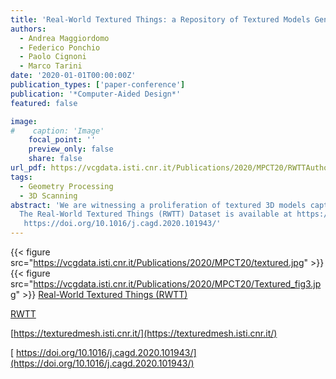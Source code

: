 ```yaml
---
title: 'Real-World Textured Things: a Repository of Textured Models Generated with Modern Photo-Reconstruction Tools'
authors:
  - Andrea Maggiordomo
  - Federico Ponchio
  - Paolo Cignoni
  - Marco Tarini
date: '2020-01-01T00:00:00Z'
publication_types: ['paper-conference']
publication: '*Computer-Aided Design*'
featured: false

image:
#    caption: 'Image'
    focal_point: ''
    preview_only: false
    share: false
url_pdf: https://vcgdata.isti.cnr.it/Publications/2020/MPCT20/RWTTAuthorVersionFinal.pdf
tags:
  - Geometry Processing
  - 3D Scanning 
abstract: 'We are witnessing a proliferation of textured 3D models captured from the real world with automatic photo-reconstruction tools by people and professionals without a proper technical background in computer graphics. Digital 3D models of this class come with a unique set of characteristics and defects - especially concerning their parametrization - setting them starkly apart from 3D models originating from other, more traditional, sources. We study this class of 3D models by collecting a significant number of representatives and quantitatively evaluating their quality according to several metrics. These include a new invariant metric we carefully design to assess the amount of fragmentation of the UV map, which is one of the main weaknesses potentially hindering the usability of these models. Our results back the widely shared notion that models of this new class are still not fit for direct use in downstream applications (such as videogames), and require challenging processing steps. Regrettably, existing automatic geometry processing tools are not always up to the task: for example, we verify that the available tools for UV optimization often fail due to mesh inconsistencies, geometric and topological noise, excessive resolution, or other factors; moreover, even when an output is produced, it rarely represents a significant improvement over the input (according to the aforementioned measures). Therefore, we argue that further advancements are required by the computer graphics and geometry processing communities specifically targeted at this class of models. Towards this goal, we share the models we collected in this study as a new public repository, Real-World Textured Things (RWTT), intended as a benchmark to systematic field-test and compare future algorithms. RWTT  consists of 568 carefully selected textured 3D models representative of the most popular photo-reconstruction tools currently available. We also provide a web interface to browse the dataset by the metadata we collected during our experiments and a tool, TexMetro, to compute the same set of measures on generic UV mapped datasets.
  The Real-World Textured Things (RWTT) Dataset is available at https://texturedmesh.isti.cnr.it/  
   https://doi.org/10.1016/j.cagd.2020.101943/'
---
```

{{< figure src="https://vcgdata.isti.cnr.it/Publications/2020/MPCT20/textured.jpg" >}}
{{< figure src="https://vcgdata.isti.cnr.it/Publications/2020/MPCT20/Textured_fig3.jpg" >}}
[Real-World Textured Things (RWTT)](https://texturedmesh.isti.cnr.it/)

[RWTT](https://texturedmesh.isti.cnr.it/)

[https://texturedmesh.isti.cnr.it/](https://texturedmesh.isti.cnr.it/)

[ https://doi.org/10.1016/j.cagd.2020.101943/](https://doi.org/10.1016/j.cagd.2020.101943/)

